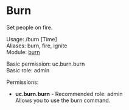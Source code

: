 Burn
====
Set people on fire.

Usage: /burn <Player> [Time]<br>
Aliases: burn, fire, ignite<br>
Module: [burn](../modules/burn.md)<br>

Basic permission: uc.burn.burn<br>
Basic role: admin<br>

Permissions: <br>
* **uc.burn.burn** - Recommended role: admin<br>Allows you to use the burn command.
